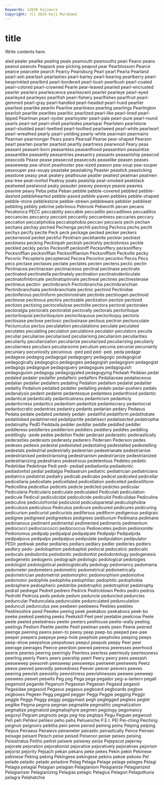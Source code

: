 ```yaml
---
Keywords: 12638 kojimura
Copyright: (C) 2024 Koji Murakami
---
```


# title

Write contents here.



aled
pealer pealike pealing peals peamouth peamouths pean Peano peans peanut
peanuts Peapack pea-picking peapod pear Pearblossom Pearce pearce pearceite pearch
Pearcy Pearisburg Pearl pearl Pearla Pearland pearl-ash pearlash pearlashes pearl-barley
pearl-bearing pearlberry pearl-besprinkled pearlbird pearl-bordered pearl-bush pearlbush pearl-coated pearl-colored pearl-crowned
Pearle pear-leaved pearled pearl-encrusted pearler pearlers pearlescence pearlescent pearlet pearleye
pearl-eyed pearleyed pearleyes pearlfish pearl-fishery pearlfishes pearlfruit pearl-gemmed pearl-gray pearl-handled
pearl-headed pearl-hued pearlier pearliest pearlike pearlin Pearline pearliness pearling pearlings
Pearlington pearlish pearlite pearlites pearlitic pearlized pearl-like pearl-lined pearl-lipped Pearlman
pearl-oyster pearloyster pearl-pale pearl-pure pearl-round pearls pearl-set pearl-shell pearlsides pearlspar
Pearlstein pearlstone pearl-studded pearl-teethed pearl-toothed pearlweed pearl-white pearlwort pearl-wreathed pearly
pearl-yielding pearly-white pearmain pearmains Pearman pearmonger Pears pears Pearsall Pearse
pear-shaped Pearson peart pearten pearter peartest peartly peartness pearwood Peary
peas peasant peasant-born peasantess peasanthood peasantism peasantize peasantlike peasantly peasantries
peasantry peasants peasantship peascod peascods Pease pease peasecod peasecods peaselike
peasen peases peaseweep pea-shoot peashooter pea-sized peason pea-soup pea-souper peasouper
pea-soupy peastake peastaking Peaster peastick peasticking peastone peasy peat peatery
peathouse peatier peatiest peatman peatmen pea-tree peat-roofed Peatroy peats peatship
peat-smoked peatstack peatweed peatwood peaty peauder peavey peaveys peavie peavies
peavine peavy Peba peba Peban pebble pebble-covered pebbled pebble-dashed pebblehearted
pebble-paved pebble-paven pebbles pebble-shaped pebble-stone pebblestone pebble-strewn pebbleware pebblier pebbliest
pebbling pebbly pebrine pebrinous Pebrook Pebworth pecan pecans Pecatonica PECC
peccability peccable peccadillo peccadilloes peccadillos peccancies peccancy peccant peccantly peccantness
peccaries peccary peccation peccatiphobia peccatophobia peccavi peccavis pech pechan pechans
pechay peched Pechenga pechili peching Pechora pechs pecht pechys pecify
pecite Peck peck peckage pecked pecker peckers peckerwood pecket peckful
Peckham peckhamite peckier peckiest peckiness pecking Peckinpah peckish peckishly peckishness
peckle peckled peckly pecks Pecksniff pecksniff Pecksniffery pecksniffery Pecksniffian pecksniffian
Pecksniffianism Pecksniffism Peckville pecky Peconic Pecopteris pecopteroid Pecora Pecorino pecorino
Pecos Pecs pecs pectase pectases pectate pectates pecten pectens pectic
pectin Pectinacea pectinacean pectinaceous pectinal pectinase pectinate pectinated pectinatella pectinately
pectination pectinatodenticulate pectinatofimbricate pectinatopinnate pectineal pectines pectinesterase pectineus pectini- pectinibranch
Pectinibranchia pectinibranchian Pectinibranchiata pectinibranchiate pectinic pectinid Pectinidae pectiniferous pectiniform pectinirostrate
pectinite pectinogen pectinoid pectinose pectinous pectins pectizable pectization pectize pectized
pectizes pectizing pectocellulose pectolite pectora pectoral pectorales pectoralgia pectoralis pectoralist
pectorally pectorals pectoriloque pectoriloquial pectoriloquism pectoriloquous pectoriloquy pectoris pectosase pectose
pectosic pectosinase pectous pectron pectunculate Pectunculus pectus peculatation peculatations peculate
peculated peculates peculating peculation peculations peculator peculators peculia peculiar peculiarise
peculiarised peculiarising peculiarism peculiarities peculiarity peculiarization peculiarize peculiarized peculiarizing peculiarly
peculiarness peculiars peculiarsome peculium pecunia pecunial pecuniarily pecuniary pecuniosity pecunious
-ped ped ped- ped. peda pedage pedagese pedagog pedagogal pedagogery
pedagogic pedagogical pedagogically pedagogics pedagogies pedagogish pedagogism pedagogist pedagogs pedagogue
pedagoguery pedagogues pedagoguish pedagoguism pedagogy pedagogyaled pedagogying Pedaiah Pedaias pedal
pedaled pedaler pedalfer pedalferic pedalfers Pedaliaceae pedaliaceous pedalian pedalier pedaliers
pedaling Pedalion pedalism pedalist pedaliter pedality Pedalium pedalled pedaller pedalling
pedalo pedal-pushers pedals pedanalysis pedant pedante pedantesque pedantess pedanthood pedantic
pedantical pedantically pedanticalness pedanticism pedanticly pedanticness pedantics pedantism pedantize pedantocracy
pedantocrat pedantocratic pedantries pedantry pedants pedarian pedary Pedasus Pedata pedate
pedated pedately pedati- pedatifid pedatiform pedatilobate pedatilobed pedatinerved pedatipartite pedatisect
pedatisected pedatrophia pedatrophy PedD Peddada pedder peddlar peddle peddled peddler
peddleress peddleries peddlerism peddlers peddlery peddles peddling peddlingly -pede pedee
pedelion Peder pederast pederastic pederastically pederasties pederasts pederasty pederero Pedersen
Pederson pedes pedeses pedesis pedestal pedestaled pedestaling pedestalled pedestalling pedestals
pedestrial pedestrially pedestrian pedestrianate pedestrianise pedestrianised pedestrianising pedestrianism pedestrianize pedestrianized
pedestrianizing pedestrians pedestrious pedetentous Pedetes pedetic Pedetidae Pedetinae Pedi pedi-
pediad pediadontia pediadontic pediadontist pedial pedialgia Pediastrum pediatric pediatrician pediatricians
pediatrics pediatrist pediatry pedicab pedicabs pedicel pediceled pedicellar pedicellaria pedicellate
pedicellated pedicellation pedicelled pedicelliform Pedicellina pedicellus pedicels pedicle pedicled pedicles
pedicular Pedicularia Pedicularis pediculate pediculated Pediculati pediculation pedicule Pediculi pediculicidal
pediculicide pediculid Pediculidae Pediculina pediculine pediculofrontal pediculoid pediculoparietal pediculophobia pediculosis
pediculous Pediculus pedicure pedicured pedicures pedicuring pedicurism pedicurist pedicurists pediferous
pediform pedigerous pedigraic pedigree pedigreed pedigreeless pedigrees pediluvium Pedimana pedimane
pedimanous pediment pedimental pedimented pediments pedimentum pediococci pediococcocci pediococcus Pedioecetes
pedion pedionomite Pedionomus pedipalp pedipalpal pedipalpate Pedipalpi Pedipalpida pedipalpous pedipalps
pedipalpus pedipulate pedipulation pedipulator PEDir pediwak pedlar pedlaries pedlars pedlary
pedler pedleries pedlers pedlery pedo- pedobaptism pedobaptist pedocal pedocalcic pedocalic
pedocals pedodontia pedodontic pedodontist pedodontology pedogenesis pedogenetic pedogenic pedograph pedologic
pedological pedologies pedologist pedologistical pedologistically pedology pedomancy pedomania pedometer pedometers
pedometric pedometrical pedometrically pedometrician pedometrist pedomorphic pedomorphism pedomotive pedomotor pedophile
pedophilia pedophiliac pedophilic pedophobia pedosphere pedospheric pedotribe pedotrophic pedotrophist pedotrophy
pedrail pedregal Pedrell pedrero Pedrick Pedricktown Pedro pedro pedros Pedrotti
Pedroza peds pedule pedum peduncle peduncled peduncles peduncular Pedunculata pedunculate
pedunculated pedunculation pedunculi pedunculus pee peebeen peebeens Peebles peebles Peeblesshire
peed Peedee peeing peek peekaboo peekaboos peek-bo peeke peeked peeking
peeks Peekskill Peel peel peelable peelcrow Peele peele peeled peeledness
peeler peelers peelhouse peelie-wally peeling peelings Peelism Peelite peelite Peell
peelman peels peen Peene peened peenge peening peens peen-to peeoy
peep peep-bo peeped pee-pee peeper peepers peepeye peep-hole peephole peepholes
peeping peeps peep-show peepshow peepshows peepul peepuls peepy Peer peer
peerage peerages Peerce peerdom peered peeress peeresses peerhood peerie peeries
peering peeringly Peerless peerless peerlessly peerlessness peerling peerly Peers peers
peership peert Peery peery pees peesash peeseweep peesoreh peesweep peesweeps
peetweet peetweets Peetz peeve peeved peevedly peevedness Peever peever peevers
peeves peeving peevish peevishly peevishness peevishnesses peewee peeweep peewees peewit
peewits Peg peg Pega pega pegador peg-a-lantern pegall pegamoid peganite
Peganum Pegasean Pegasian Pegasid pegasid Pegasidae pegasoid Pegasus pegasus pegboard
pegboards pegbox pegboxes Pegeen Pegg pegged pegger Peggi Peggie pegging
Peggir peggle Peggs Peggy peggy peggymast pegh peglegged pegless peglet
peglike Pegma pegma pegman pegmatite pegmatitic pegmatization pegmatize pegmatoid pegmatophyre
pegmen pegology pegomancy pegoxyl Pegram pegroots pegs peg-top pegtops Pegu
Peguan pegwood Peh peh Pehlevi pehlevi peho pehs Pehuenche P.E.I.
PEI Pei-ching Peiching peignoir peignoirs peiktha pein peine peined peining
peins Peiping peiping Peipus Peiraeus Peiraievs peirameter peirastic peirastically Peirce
Peirsen peisage peisant Peisch peise peised Peisenor peiser peises peising
Peisistratus Peitho peitrel peixere peixerey peize Pejepscot pejerrey pejorate pejoration
pejorationist pejorative pejoratively pejoratives pejorism pejorist pejority Pejsach pekan pekans
peke pekes Pekin pekin Pekinese pekinese Peking peking Pekingese pekingese
pekins pekoe pekoes Pel pelade peladic pelado peladore Pelag Pelaga
Pelage pelage pelages Pelagi Pelagia pelagial Pelagian pelagian Pelagianism Pelagianize
Pelagianized Pelagianizer Pelagianizing Pelagias pelagic Pelagius Pelagon Pelagothuria pelagra Pelahatchie
